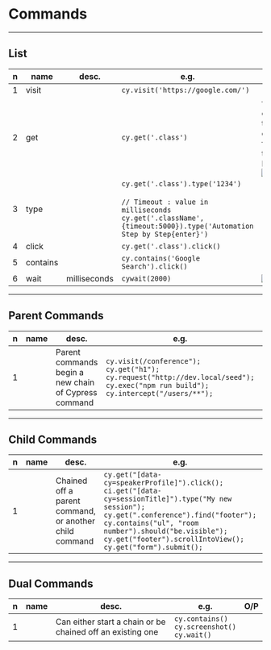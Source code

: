# Commands

---

## List
|n|name|desc.|e.g.|O/P|
|-|----|-----|----|---|
|1|visit||`cy.visit('https://google.com/')`|
|2|get||`cy.get('.class')`|find out the class from the DOM<br/><img src="https://i.imgur.com/54rimkh.png">|
|3|type||`cy.get('.class').type('1234')`<br/><br/>`// Timeout : value in milliseconds`<br/>`cy.get('.className', {timeout:5000}).type('Automation Step by Step{enter}')`|
|4|click||`cy.get('.class').click()`|
|5|contains||`cy.contains('Google Search').click()`|
|6|wait|milliseconds|`cywait(2000)`|<img src="https://i.imgur.com/T4CU4uw.png">|

---

## Parent Commands
|n|name|desc.|e.g.|O/P|
|-|----|-----|----|---|
|1||Parent commands begin a new chain of Cypress command|`cy.visit(/conference");`<br/>`cy.get("h1");`<br/>`cy.request("http://dev.local/seed");`<br/>`cy.exec("npm run build");`<br/>`cy.intercept("/users/**");`||

---

## Child Commands
|n|name|desc.|e.g.|O/P|
|-|----|-----|----|---|
|1||Chained off a parent command, or another child command|`cy.get("[data-cy=speakerProfile]").click();`<br/>`ci.get("[data-cy=sessionTitle]").type("My new session");`<br/>`cy.get(".conference").find("footer");`<br/>`cy.contains("ul", "room number").should("be.visible");`<br/>`cy.get("footer").scrollIntoView();`<br/>`cy.get("form").submit();`|

---

## Dual Commands
|n|name|desc.|e.g.|O/P|
|-|----|-----|----|---|
|1||Can either start a chain or be chained off an existing one|`cy.contains()`<br/>`cy.screenshot()`<br/>`cy.wait()`|
